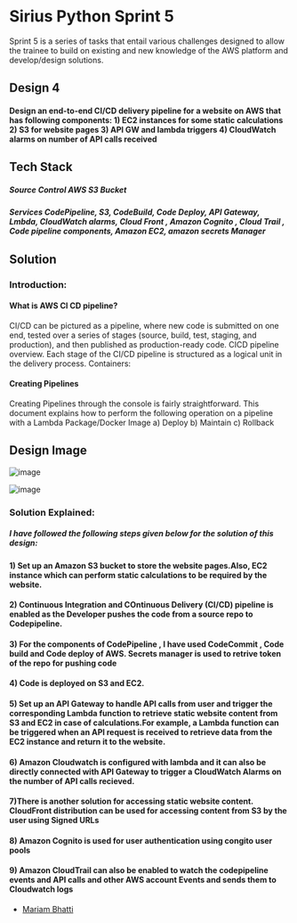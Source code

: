 # Sirius Python Sprint 5

Sprint 5 is a series of tasks that entail various challenges designed to allow the trainee to build on existing and new knowledge of the AWS platform and develop/design solutions.

## Design 4
#### Design an end-to-end CI/CD delivery pipeline for a website on AWS that has following components: 1) EC2 instances for some static calculations 2) S3 for website pages 3) API GW and lambda triggers 4) CloudWatch alarms on number of API calls received



## Tech Stack
##### **Source Control** AWS S3 Bucket
##### **Services** CodePipeline, S3, CodeBuild, Code Deploy, API Gateway, Lmbda, CloudWatch alarms, Cloud Front , Amazon Cognito , Cloud Trail , Code pipeline components, Amazon EC2, amazon secrets Manager 

## Solution

### Introduction:
#### What is AWS CI CD pipeline?
CI/CD can be pictured as a pipeline, where new code is submitted on one end, tested over a series of stages (source, build, test, staging, and production), and then published as production-ready code. CICD pipeline overview. Each stage of the CI/CD pipeline is structured as a logical unit in the delivery process.
Containers:

#### Creating Pipelines

Creating Pipelines through the console is fairly straightforward. This document explains how to perform the following operation on a pipeline with a Lambda Package/Docker Image 
a) Deploy 
b) Maintain
c) Rollback


## Design Image

![image](https://user-images.githubusercontent.com/108882924/207317573-55fb85da-7f21-459a-8e73-46fbb3000e16.png)


![image](https://user-images.githubusercontent.com/108882924/207262098-cf79451c-d28b-4062-a25d-6fbfe48e62fd.png)





### Solution Explained:
##### I have followed the following steps given below for the solution of this design:
#### 1) Set up an Amazon S3 bucket to store the website pages.Also, EC2 instance which can perform static calculations to be required by the website.
#### 2) Continuous Integration and COntinuous Delivery (CI/CD) pipeline is enabled as the Developer pushes the code from a source repo to Codepipeline.
#### 3) For the components of CodePipeline , I have used  CodeCommit , Code build and Code deploy of AWS. Secrets manager is used to retrive token of the repo for pushing code
#### 4) Code is deployed on S3 and EC2.
#### 5) Set up an API Gateway to handle API calls from user and trigger the corresponding Lambda function to retrieve static website content from S3 and EC2 in case of calculations.For example, a Lambda function can be triggered when an API request is received to retrieve data from the EC2 instance and return it to the website.
#### 6) Amazon Cloudwatch is configured with lambda and it can also be directly connected with API Gateway to trigger a CloudWatch Alarms on the number of API calls recieved.
#### 7)There is another solution for accessing static website content. CloudFront distribution can be used for accessing content from S3 by the user using Signed URLs
#### 8) Amazon Cognito is used for user authentication using congito user pools
#### 9) Amazon CloudTrail can also be enabled to watch the codepipeline events and API calls and other AWS account Events and sends them to Cloudwatch logs





- [Mariam Bhatti](https://github.com/mariam2022skipq/Sirius_Python)
